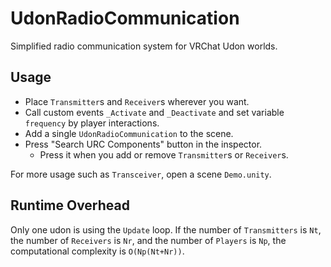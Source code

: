 # UdonRadioCommunication
Simplified radio communication system for VRChat Udon worlds.

## Usage
- Place `Transmitter`s and `Receiver`s wherever you want.
- Call custom events `_Activate` and `_Deactivate` and set variable `frequency` by player interactions.
- Add a single `UdonRadioCommunication` to the scene.
- Press "Search URC Components" button in the inspector.
  - Press it when you add or remove `Transmitter`s or `Receiver`s.

For more usage such as `Transceiver`, open a scene `Demo.unity`.


## Runtime Overhead
Only one udon is using the `Update` loop. If the number of `Transmitters` is `Nt`, the number of `Receivers` is `Nr`, and the number of `Players` is `Np`, the computational complexity is `O(Np(Nt+Nr))`.
